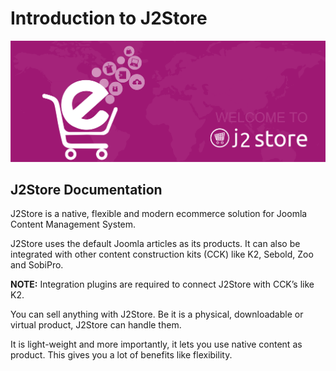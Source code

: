 # Introduction to J2Store

![introduction](https://raw.githubusercontent.com/j2store/doc-images/master/getting-started/Introduction/Introduction.png)

## J2Store Documentation <a id="j2store-documentation"></a>

J2Store is a native, flexible and modern ecommerce solution for Joomla Content Management System.

J2Store uses the default Joomla articles as its products. It can also be integrated with other content construction kits \(CCK\) like K2, Sebold, Zoo and SobiPro.

**NOTE:** Integration plugins are required to connect J2Store with CCK’s like K2.

You can sell anything with J2Store. Be it is a physical, downloadable or virtual product, J2Store can handle them.

It is light-weight and more importantly, it lets you use native content as product. This gives you a lot of benefits like flexibility.

